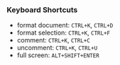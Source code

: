 ### Keyboard Shortcuts

* format document: `CTRL+K`, `CTRL+D`
* format selection: `CTRL+K`, `CTRL+F`
* comment: `CTRL+K`, `CTRL+C`
* uncomment: `CTRL+K`, `CTRL+U`
* full screen: `ALT+SHIFT+ENTER`
